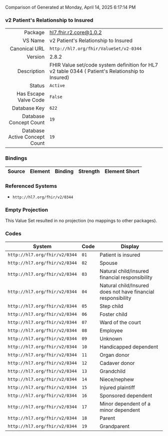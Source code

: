 Comparison of 
Generated at Monday, April 14, 2025 6:17:14 PM

### v2 Patient's Relationship to Insured

|      |     |
| ---: | --- |
| Package | hl7.fhir.r2.core@1.0.2 |
| VS Name | v2 Patient's Relationship to Insured |
| Canonical URL | `http://hl7.org/fhir/ValueSet/v2-0344` |
| Version | 2.8.2 |
| Description | FHIR Value set/code system definition for HL7 v2 table 0344 ( Patient's Relationship to Insured) |
| Status | `Active` |
| Has Escape Valve Code | `False` |
| Database Key | `622` |
| Database Concept Count | `19` |
| Database Active Concept Count | `19` |
### Bindings

| Source | Element | Binding | Strength | Element Short |
| ------ | ------- | ------- | -------- | ------------- |

### Referenced Systems

* `http://hl7.org/fhir/v2/0344`
### Empty Projection

This Value Set resulted in no projection (no mappings to other packages).

### Codes

| System | Code | Display |
| ------ | ---- | ------- |
| `http://hl7.org/fhir/v2/0344` | `01` | Patient is insured |
| `http://hl7.org/fhir/v2/0344` | `02` | Spouse |
| `http://hl7.org/fhir/v2/0344` | `03` | Natural child/insured financial responsibility |
| `http://hl7.org/fhir/v2/0344` | `04` | Natural child/Insured does not have financial responsibility |
| `http://hl7.org/fhir/v2/0344` | `05` | Step child |
| `http://hl7.org/fhir/v2/0344` | `06` | Foster child |
| `http://hl7.org/fhir/v2/0344` | `07` | Ward of the court |
| `http://hl7.org/fhir/v2/0344` | `08` | Employee |
| `http://hl7.org/fhir/v2/0344` | `09` | Unknown |
| `http://hl7.org/fhir/v2/0344` | `10` | Handicapped dependent |
| `http://hl7.org/fhir/v2/0344` | `11` | Organ donor |
| `http://hl7.org/fhir/v2/0344` | `12` | Cadaver donor |
| `http://hl7.org/fhir/v2/0344` | `13` | Grandchild |
| `http://hl7.org/fhir/v2/0344` | `14` | Niece/nephew |
| `http://hl7.org/fhir/v2/0344` | `15` | Injured plaintiff |
| `http://hl7.org/fhir/v2/0344` | `16` | Sponsored dependent |
| `http://hl7.org/fhir/v2/0344` | `17` | Minor dependent of a minor dependent |
| `http://hl7.org/fhir/v2/0344` | `18` | Parent |
| `http://hl7.org/fhir/v2/0344` | `19` | Grandparent |
